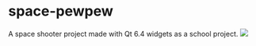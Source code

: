 # space-pewpew
A space shooter project made with Qt 6.4 widgets as a school project.
![](https://github.com/Nordin-S/space-pewpew/blob/main/space-pewpew%20(1).gif)
